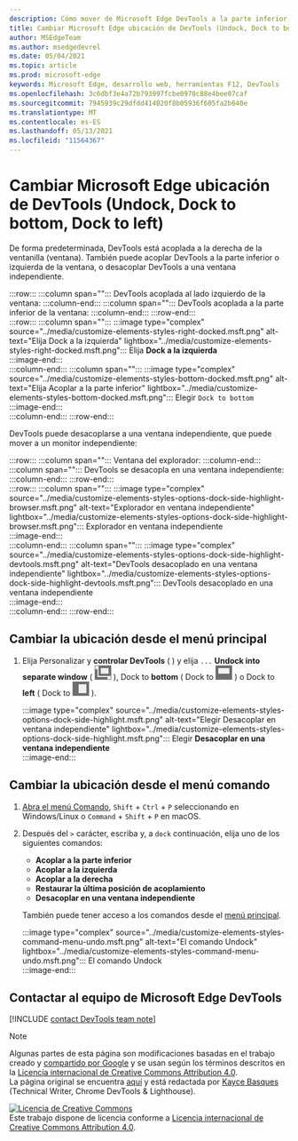 ```yaml
---
description: Cómo mover de Microsoft Edge DevTools a la parte inferior o izquierda de la ventanilla, o a una ventana independiente.
title: Cambiar Microsoft Edge ubicación de DevTools (Undock, Dock to bottom, Dock to left)
author: MSEdgeTeam
ms.author: msedgedevrel
ms.date: 05/04/2021
ms.topic: article
ms.prod: microsoft-edge
keywords: Microsoft Edge, desarrollo web, herramientas F12, DevTools
ms.openlocfilehash: 3c6dbf3e4a72b793997fcbe0970c88e4bee07caf
ms.sourcegitcommit: 7945939c29dfdd414020f8b05936f605fa2b640e
ms.translationtype: MT
ms.contentlocale: es-ES
ms.lasthandoff: 05/13/2021
ms.locfileid: "11564367"
---
```

<!-- Copyright Kayce Basques 

   Licensed under the Apache License, Version 2.0 (the "License");
   you may not use this file except in compliance with the License.
   You may obtain a copy of the License at

       https://www.apache.org/licenses/LICENSE-2.0

   Unless required by applicable law or agreed to in writing, software
   distributed under the License is distributed on an "AS IS" BASIS,
   WITHOUT WARRANTIES OR CONDITIONS OF ANY KIND, either express or implied.
   See the License for the specific language governing permissions and
   limitations under the License.  -->
# <a name="change-microsoft-edge-devtools-placement-undock-dock-to-bottom-dock-to-left"></a>Cambiar Microsoft Edge ubicación de DevTools (Undock, Dock to bottom, Dock to left)  

De forma predeterminada, DevTools está acoplada a la derecha de la ventanilla (ventana).  También puede acoplar DevTools a la parte inferior o izquierda de la ventana, o desacoplar DevTools a una ventana independiente.

:::row:::
   :::column span="":::
      DevTools acoplada al lado izquierdo de la ventana:
   :::column-end:::
   :::column span="":::
      DevTools acoplada a la parte inferior de la ventana:
   :::column-end:::
:::row-end:::  
:::row:::
   :::column span="":::
      :::image type="complex" source="../media/customize-elements-styles-right-docked.msft.png" alt-text="Elija Dock a la izquierda" lightbox="../media/customize-elements-styles-right-docked.msft.png":::
         Elija **Dock a la izquierda**  
      :::image-end:::  
   :::column-end:::
   :::column span="":::
      :::image type="complex" source="../media/customize-elements-styles-bottom-docked.msft.png" alt-text="Elija Acoplar a la parte inferior" lightbox="../media/customize-elements-styles-bottom-docked.msft.png":::
         Elegir `Dock to bottom`  
      :::image-end:::  
   :::column-end:::
:::row-end:::  

DevTools puede desacoplarse a una ventana independiente, que puede mover a un monitor independiente:

:::row:::
   :::column span="":::
      Ventana del explorador:
   :::column-end:::
   :::column span="":::
      DevTools se desacopla en una ventana independiente:
   :::column-end:::
:::row-end:::  
:::row:::
   :::column span="":::
      :::image type="complex" source="../media/customize-elements-styles-options-dock-side-highlight-browser.msft.png" alt-text="Explorador en ventana independiente" lightbox="../media/customize-elements-styles-options-dock-side-highlight-browser.msft.png":::
         Explorador en ventana independiente  
      :::image-end:::  
   :::column-end:::
   :::column span="":::
      :::image type="complex" source="../media/customize-elements-styles-options-dock-side-highlight-devtools.msft.png" alt-text="DevTools desacoplado en una ventana independiente" lightbox="../media/customize-elements-styles-options-dock-side-highlight-devtools.msft.png":::
         DevTools desacoplado en una ventana independiente  
      :::image-end:::  
   :::column-end:::
:::row-end:::  

## <a name="change-placement-from-the-main-menu"></a>Cambiar la ubicación desde el menú principal  

1.  Elija Personalizar y **controlar DevTools** \( \) y elija `...` **Undock into separate window** \( ![ Undock ](../media/undock-icon.msft.png) \), Dock to **bottom** \( Dock to ![ bottom ](../media/bottom-icon.msft.png) \) o Dock to **left** \( Dock to ![ left ](../media/left-icon.msft.png) \).  
    
    :::image type="complex" source="../media/customize-elements-styles-options-dock-side-highlight.msft.png" alt-text="Elegir Desacoplar en ventana independiente" lightbox="../media/customize-elements-styles-options-dock-side-highlight.msft.png":::
       Elegir **Desacoplar en una ventana independiente**  
    :::image-end:::  
    
## <a name="change-placement-from-the-command-menu"></a>Cambiar la ubicación desde el menú comando  

1.  [Abra el menú Comando][DevtoolsCommandMenu], `Shift` + `Ctrl` + `P` seleccionando en Windows/Linux o `Command` + `Shift` + `P` en macOS.  
1.  Después del `>` carácter, escriba y, a `dock` continuación, elija uno de los siguientes comandos:  
    
    *  **Acoplar a la parte inferior**
    *  **Acoplar a la izquierda**
    *  **Acoplar a la derecha**
    *  **Restaurar la última posición de acoplamiento**
    *  **Desacoplar en una ventana independiente**
    
    También puede tener acceso a los comandos desde el [menú principal](#change-placement-from-the-main-menu). 
    
    :::image type="complex" source="../media/customize-elements-styles-command-menu-undo.msft.png" alt-text="El comando Undock" lightbox="../media/customize-elements-styles-command-menu-undo.msft.png":::
       El comando Undock  
    :::image-end:::  
    
## <a name="getting-in-touch-with-the-microsoft-edge-devtools-team"></a>Contactar al equipo de Microsoft Edge DevTools  

[!INCLUDE [contact DevTools team note](../includes/contact-devtools-team-note.md)]  

<!-- links -->  

[DevtoolsCommandMenu]: ../command-menu/index.md "Ejecute comandos con el menú Microsoft Edge comando DevTools | Microsoft Docs"  

> [!NOTE]
> Algunas partes de esta página son modificaciones basadas en el trabajo creado y [compartido por Google][GoogleSitePolicies] y se usan según los términos descritos en la [Licencia internacional de Creative Commons Attribution 4.0][CCA4IL].  
> La página original se encuentra [aquí](https://developers.google.com/web/tools/chrome-devtools/customize/placement) y está redactada por [Kayce Basques][KayceBasques] \(Technical Writer, Chrome DevTools \& Lighthouse\).  

[![Licencia de Creative Commons][CCby4Image]][CCA4IL]  
Este trabajo dispone de licencia conforme a [Licencia internacional de Creative Commons Attribution 4.0][CCA4IL].  

[CCA4IL]: https://creativecommons.org/licenses/by/4.0  
[CCby4Image]: https://i.creativecommons.org/l/by/4.0/88x31.png  
[GoogleSitePolicies]: https://developers.google.com/terms/site-policies  
[KayceBasques]: https://developers.google.com/web/resources/contributors#kayce-basques  
